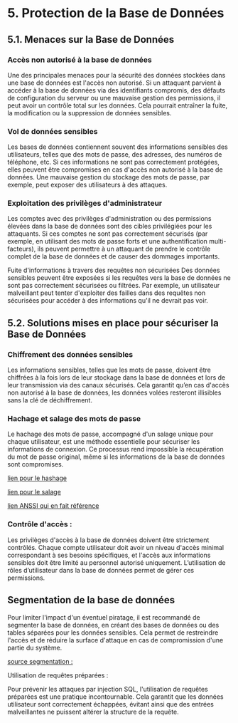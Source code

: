 # 5. Protection de la Base de Données

## 5.1. Menaces sur la Base de Données

### Accès non autorisé à la base de données

 Une des principales menaces pour la sécurité des données stockées dans une base de données est l'accès non autorisé. Si un attaquant parvient à accéder à la base de données via des identifiants compromis, des défauts de configuration du serveur ou une mauvaise gestion des permissions, il peut avoir un contrôle total sur les données. Cela pourrait entraîner la fuite, la modification ou la suppression de données sensibles.

### Vol de données sensibles 

 Les bases de données contiennent souvent des informations sensibles des utilisateurs, telles que des mots de passe, des adresses, des numéros de téléphone, etc. Si ces informations ne sont pas correctement protégées, elles peuvent être compromises en cas d'accès non autorisé à la base de données. Une mauvaise gestion du stockage des mots de passe, par exemple, peut exposer des utilisateurs à des attaques.

 ### Exploitation des privilèges d'administrateur

 Les comptes avec des privilèges d'administration ou des permissions élevées dans la base de données sont des cibles privilégiées pour les attaquants. Si ces comptes ne sont pas correctement sécurisés (par exemple, en utilisant des mots de passe forts et une authentification multi-facteurs), ils peuvent permettre à un attaquant de prendre le contrôle complet de la base de données et de causer des dommages importants.

 Fuite d'informations à travers des requêtes non sécurisées
 Des données sensibles peuvent être exposées si les requêtes vers la base de données ne sont pas correctement sécurisées ou filtrées. Par exemple, un utilisateur malveillant peut tenter d'exploiter des failles dans des requêtes non sécurisées pour accéder à des informations qu'il ne devrait pas voir.

## 5.2. Solutions mises en place pour sécuriser la Base de Données

### Chiffrement des données sensibles

Les informations sensibles, telles que les mots de passe, doivent être chiffrées à la fois lors de leur stockage dans la base de données et lors de leur transmission via des canaux sécurisés. Cela garantit qu’en cas d'accès non autorisé à la base de données, les données volées resteront illisibles sans la clé de déchiffrement.

### Hachage et salage des mots de passe

 Le hachage des mots de passe, accompagné d'un salage unique pour chaque utilisateur, est une méthode essentielle pour sécuriser les informations de connexion. Ce processus rend impossible la récupération du mot de passe original, même si les informations de la base de données sont compromises. 

[lien pour le hashage](https://developer.mozilla.org/fr/docs/Glossary/Cryptographic_hash_function)

[lien pour le salage](https://developer.mozilla.org/fr/docs/Web/API/Web_Crypto_API/Non-cryptographic_uses_of_subtle_crypto)

[lien ANSSI qui en fait référence](https://cyber.gouv.fr/publications/recommandations-pour-la-protection-des-systemes-dinformation-essentiels)

 ### Contrôle d'accès : <!-- WOW --> 

Les privilèges d'accès à la base de données doivent être strictement contrôlés. Chaque compte utilisateur doit avoir un niveau d'accès minimal correspondant à ses besoins spécifiques, et l'accès aux informations sensibles doit être limité au personnel autorisé uniquement. L’utilisation de rôles d’utilisateur dans la base de données permet de gérer ces permissions.

## Segmentation de la base de données

 Pour limiter l'impact d'un éventuel piratage, il est recommandé de segmenter la base de données, en créant des bases de données ou des tables séparées pour les données sensibles. Cela permet de restreindre l'accès et de réduire la surface d'attaque en cas de compromission d'une partie du système.

 [source segmentation :](https://www.cnil.fr/fr/definition/segmentation-des-donnees)

Utilisation de requêtes préparées : <!--Bravo genie -->

Pour prévenir les attaques par injection SQL, l'utilisation de requêtes préparées est une pratique incontournable. Cela garantit que les données utilisateur sont correctement échappées, évitant ainsi que des entrées malveillantes ne puissent altérer la structure de la requête.
